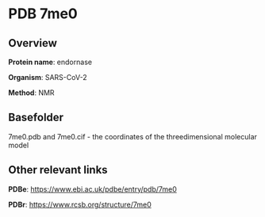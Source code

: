 # PDB 7me0

## Overview

**Protein name**: endornase

**Organism**: SARS-CoV-2

**Method**: NMR



## Basefolder

7me0.pdb and 7me0.cif - the coordinates of the threedimensional molecular model



## Other relevant links 
**PDBe**:  https://www.ebi.ac.uk/pdbe/entry/pdb/7me0
 
**PDBr**: https://www.rcsb.org/structure/7me0 
